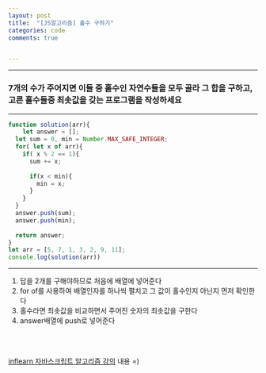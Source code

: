 ```yaml
---
layout: post
title:  "[JS알고리즘] 홀수 구하기"
categories: code 
comments: true


---
```






---

### 7개의 수가 주어지면 이들 중 홀수인 자연수들을 모두 골라 그 합을 구하고, 고른 홀수들중 최솟값을 갖는 프로그램을 작성하세요

---

~~~javascript
function solution(arr){
	let answer = [];
  let sum = 0, min = Number.MAX_SAFE_INTEGER;
  for( let x of arr){
    if( x % 2 == 1){
      sum += x;
      
      if(x < min){
        min = x;
      }
    } 
  }
  answer.push(sum);
  answer.push(min);
  
  return answer;
}
let arr = [5, 7, 1, 3, 2, 9, 11];
console.log(solution(arr))
~~~





---

1. 답을 2개를 구해야하므로 처음에 배열에 넣어준다
2. for of를 사용하여 배열인자를 하나씩 펼치고 그 값이 홀수인지 아닌지 먼저 확인한다
3. 홀수라면 최솟값을 비교하면서 주어진 숫자의 최솟값을 구한다
4. answer배열에 push로 넣어준다





<br>

<br>

[inflearn 자바스크립트 알고리즘 강의](https://www.inflearn.com/course/%EC%9E%90%EB%B0%94%EC%8A%A4%ED%81%AC%EB%A6%BD%ED%8A%B8-%EC%95%8C%EA%B3%A0%EB%A6%AC%EC%A6%98-%EB%AC%B8%EC%A0%9C%ED%92%80%EC%9D%B4/dashboard) 내용 =)